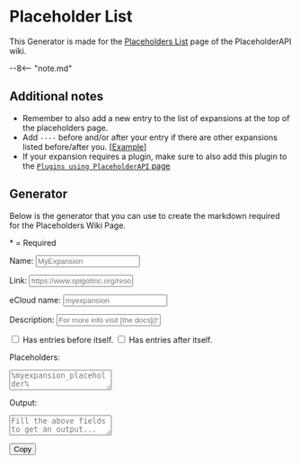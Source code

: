 # Placeholder List

This Generator is made for the [Placeholders List](https://wiki.placeholderapi.com/users/placeholder-list) page of the PlaceholderAPI wiki.

--8<-- "note.md"

## Additional notes

- Remember to also add a new entry to the list of expansions at the top of the placeholders page.
- Add `----` before and/or after your entry if there are other expansions listed before/after you. [[Example][entries-example]]
- If your expansion requires a plugin, make sure to also add this plugin to the [`Plugins using PlaceholderAPI` page][plugins-page]

## Generator

Below is the generator that you can use to create the markdown required for the Placeholders Wiki Page.

<span style="color: var(--md-form-fg-color--required)">*</span> = Required

<label for="expansionName" class="md-form-required">Name:</label>
<input id="expansionName" class="md-input md-input--stretch" type="text" placeholder="MyExpansion" required>

<label for="expansionLink">Link:</label>
<input id="expansionLink" class="md-input md-input--stretch" type="text" placeholder="https://www.spigotmc.org/resources/6245">

<label for="expansioneCloud">eCloud name:</label>
<input id="expansioneCloud" class="md-input md-input--stretch" type="text" placeholder="myexpansion">

<label for="expansionDescription">Description:</label>
<input id="expansionDescription" class="md-input md-input--stretch" type="text" placeholder="For more info visit &lbrack;the docs&rbrack;(https://wiki.placeholderapi.com)">

<input id="expansionHasPrevious" type="checkbox">
<label for="expansionHasPrevious">Has entries before itself.</label>

<input id="expansionHasAfter" type="checkbox">
<label for="expansionHasAfter">Has entries after itself.</label>

<label for="expansionPlaceholders" class="md-form-required">Placeholders:</label>
<textarea id="expansionPlaceholders" class="md-textarea md-textarea--stretch" type="text" placeholder="%myexpansion_placeholder%"></textarea>

<label for="output">Output:</label>
<textarea id="output" class="md-textarea md-textarea--stretch" type="text" placeholder="Fill the above fields to get an output..." readonly></textarea>
<button id="copy" data-clipboard-target="#output">Copy</button>

<script>
  if ('addEventListener' in window) {
    window.addEventListener('load', function() { document.body.className = document.body.className.replace(/\bis-preload\b/, ''); });
    document.body.className += (navigator.userAgent.match(/(MSIE|rv:11\.0)/) ? ' is-ie' : '');
  }
</script>
<script src="https://cdn.jsdelivr.net/npm/clipboard@2/dist/clipboard.min.js"></script>
<script type="application/javascript">
  new ClipboardJS("#copy");
  document.getElementById("copy").onclick = function() {
    document.getElementById("copy").innerText = "Copied!";
  };
  document.addEventListener('input', function() {
    updateOutput();
  });
  function updateOutput() {
    const expansionName = document.getElementById("expansionName").value;
    const expansionLink = document.getElementById("expansionLink").value;
    const expansionCloud = document.getElementById("expansioneCloud").value;
    const expansionDescription = document.getElementById("expansionDescription").value;
    const expansionCheckBefore = document.getElementById("expansionHasPrevious").checked;
    const expansionCheckAfter = document.getElementById("expansionHasAfter").checked;
    const expansionPlaceholders = document.getElementById("expansionPlaceholders").value;
    const expansionOutputField = document.getElementById("output");
    if (!expansionName || !expansionPlaceholders) {
        expansionOutputField.value = `Fields "Name" and "Placeholders" need to be filled out!`;
        expansionOutputField.style.borderColor = `#ff5252`;
        expansionOutputField.style.backgroundColor = `#ff52521a`;
        return;
    }
    expansionOutputField.style.borderColor = `#00c853`;
    expansionOutputField.style.backgroundColor = `#00c8531a`;
    const spigot_link_regex = /https:\/\/www\.spigotmc\.org\/resources\/.+\.(\d+)/;
    const matchResults = expansionLink.match(spigot_link_regex);
    const link = matchResults ? "https://www.spigotmc.org/resources/" + matchResults[1] : expansionLink;
    const result = `${expansionCheckBefore ? `----\n\n` : ``}### **${link ? `[${expansionName}](${link.replace(/\s/g, '%20')})` : `${expansionName}`}**
/// ${expansionCloud ? `${expansionCloud.startsWith('https://') ? `download | ${expansionCloud.replace(/\s/g, '%20')}` : `command | papi ecloud download ${expansionCloud.replace(/\s/g, '-')}`}` : `integrated | Built into Plugin`}
///
${expansionDescription ? `\n${expansionDescription}\n` : ``}
\`\`\`
${expansionPlaceholders}
\`\`\`${expansionCheckAfter ? `\n\n----` : ``}`;
    expansionOutputField.value = result;
  }
</script>

[placeholders]: https://github.com/PlaceholderAPI/PlaceholderAPI/wiki/Placeholders
[papi-repo]: https://github.com/PlaceholderAPI/PlaceholderAPI
[update-branch]: https://github.com/PlaceholderAPI/PlaceholderAPI/tree/wiki#fetch-changes-from-upstream
[entries-example]: https://github.com/PlaceholderAPI/PlaceholderAPI/tree/wiki#example
[plugins-page]: https://github.com/PlaceholderAPI/PlaceholderAPI/blob/wiki/Plugins-using-PlaceholderAPI.md

